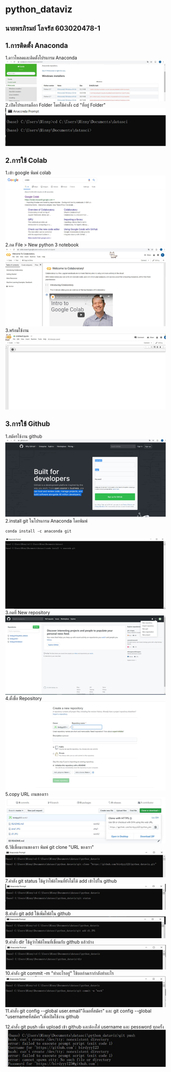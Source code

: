 # python_dataviz
## นายพรภิรมย์ โลจรัส 603020478-1
## 1.การติดตั้ง Anaconda 

1.ดาวโหลดและติดตั้งโปรแกรม Anaconda 
![](d1.JPG)
    2.เปิดโปรแกรมล็อก Folder โดยใช้คำสั่ง cd "ที่อยู่ Folder"
![](d2.JPG)
## 2.การใช้ Colab
 1.เข้า google พิมพ์ colab
![](d5.JPG)
    2.กด File > New python 3 notebook
![](d3.JPG)
    3.พร้อมใช้งาน
![](d4.JPG)
## 3.การใช้ Github
1.สมัครใช้งาน github 
![](d6.JPG)
    2.install git ในโปรแกรม Anaconda โดยพิมพ์ 

    conda install -c anaconda git
![](d10.JPG)
    3.กดที่ New repository
![](d7.JPG)
    4.ตั้งชื่อ Repository
![](d8.JPG)
    5.copy URL งานของเรา
![](d9.JPG)
    6.วิธีเชื่อมงานของเรา พิมพ์ git clone "URL ของเรา"
![](d11.JPG)
    7.คำสัง git status ใช้ดูว่าไฟล์ไหนที่ยังไม่ได้ add เข้าไปใน github
![](d13.JPG)
    8.คำสัง git add ใช้เพิ่มไฟล์ใน github
![](d12.JPG)
    9.คำสั่ง dir ใช้ดูว่าไฟล์ไหนที่เชื่อมกับ github แล้วบ้าง
![](d14.JPG)
    10.คำสัง git commit -m "ทำอะไรอยู่" ใช้บอก่าดเรากำลังทำอะไร
![](d15.JPG)
11.คำสั่ง git config --global user.email"อีเมลที่สมัคร" และ git config --global "usernameที่สมัคร"เพื่อเปิดใช้งาน github

12.คำสั่ง git push เพื่อ upload เข้า github และต้องใส่ username และ pessword ทุกครั้ง
![](d16.JPG)
